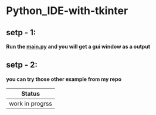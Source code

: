 # Python_IDE-with-tkinter
## setp - 1:
**Run the [main.py](https://github.com/chakrabortysayantan699/Python_IDE-with-tkinter/blob/main/python_IDE/main.py)  and you will get a gui window as a output**
## setp - 2:
**you can try those  other example from my repo**

| **Status**   |
|--------------|
|work in progrss|

